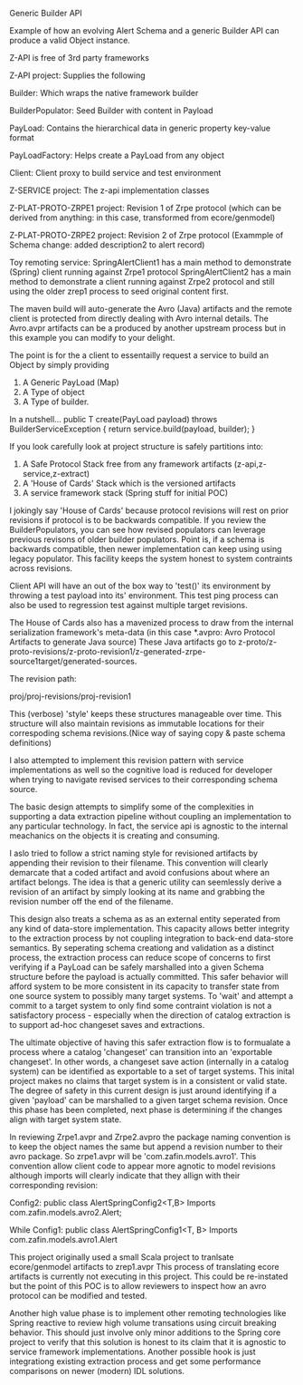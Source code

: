 Generic Builder API

Example of how an evolving Alert Schema and a generic Builder API can produce a valid Object instance.

Z-API is free of 3rd party frameworks

Z-API project: Supplies the following

  Builder: Which wraps the native framework builder
  
  BuilderPopulator: Seed Builder with content in Payload
  
  PayLoad: Contains the hierarchical data in generic property key-value format 
  
  PayLoadFactory: Helps create a PayLoad from any object
  
  Client: Client proxy to build service and test environment

Z-SERVICE project: The z-api implementation classes

Z-PLAT-PROTO-ZRPE1 project:
  Revision 1 of Zrpe protocol (which can be derived from anything: in this case, transformed from ecore/genmodel)

Z-PLAT-PROTO-ZRPE2 project:
  Revision 2 of Zrpe protocol (Exammple of Schema change: added description2 to alert record)

Toy remoting service:
SpringAlertClient1 has a main method to demonstrate (Spring) client running against Zrpe1 protocol
SpringAlertClient2 has a main method to demonstrate a client running against Zrpe2 protocol and still using the older zrep1 process to seed original content first.

The maven build will auto-generate the Avro (Java) artifacts and the remote client is protected from directly dealing with Avro internal details. The Avro.avpr artifacts can be a produced by another upstream process but in this example you can modify to your delight.

The point is for the a client to essentailly request a service to build an Object by simply providing
1. A Generic PayLoad (Map)
2. A Type of object
3. A Type of builder.

In a nutshell...
    public T create(PayLoad payload) throws BuilderServiceException {
        return service.build(payload, builder);
    }
    
If you look carefully look at project structure is safely partitions into:
1. A Safe Protocol Stack free from any framework artifacts (z-api,z-service,z-extract)
2. A 'House of Cards' Stack which is the versioned artifacts 
3. A service framework stack (Spring stuff for initial POC)

I jokingly say 'House of Cards' because protocol revisions will rest on prior revisions if protocol is to be backwards compatible. If you review the BuilderPopulators, you can see how revised populators can leverage previous revisons of older builder populators. Point is, if a schema is backwards compatible, then newer implementation can keep using using legacy populator. This facility keeps the system honest to system contraints across revisions.

Client API will have an out of the box way to 'test()' its environment by throwing a test payload into its' environment.
This test ping process can also be used to regression test against multiple target revisions.

The House of Cards also has a mavenized process to draw from the internal serialization framework's meta-data (in this case *.avpro: Avro Protocol Artifacts to generate Java source) These Java artifacts go to z-proto/z-proto-revisions/z-proto-revision1/z-generated-zrpe-source1target/generated-sources.

The revision path:

proj/proj-revisions/proj-revision1

This (verbose) 'style' keeps these structures manageable over time. This structure will also maintain revisions as immutable locations for their correspoding schema revisions.(Nice way of saying copy & paste schema definitions)

I also attempted to implement this revision pattern with service implementations as well so the cognitive load is reduced for developer when trying to navigate revised services to their corresponding schema source.

The basic design attempts to simplify some of the complexities in supporting a data extraction pipeline without coupling an implementation to any particular technology. In fact, the service api is agnostic to the internal meachanics on the objects it is creating and consuming.

I aslo tried to follow a strict naming style for revisioned artifacts by appending their revision to their filename.
This convention will clearly demarcate that a coded artifact and avoid confusions about where an artifact belongs.
The idea is that a generic utility can seemlessly derive a revision of an artifact by simply looking at its name and grabbing the revision number off the end of the filename.

This design also treats a schema as as an external entity seperated from any kind of data-store implementation.
This capacity allows better integrity to the extraction process by not coupling integration to back-end data-store semantics.
By seperating schema creationg and validation as a distinct process, the extraction process can reduce scope of concerns to first verifying if a PayLoad can be safely marshalled into a given Schema structure before the payload is actually committed.
This safer behavior will afford system to be more consistent in its capacity to transfer state from one source system to possibly many target systems. To 'wait' and attempt a commit to a target system to only find some contraint violation  is not a satisfactory process - especially when the direction of catalog extraction is to support ad-hoc changeset saves and extractions.

The ultimate objective of having this safer extraction flow is to formualate a process where a catalog 'changeset' can transition into an 'exportable changeset'. In other words, a changeset save  action (internally in a catalog system) can be identified as exportable to a set of target systems. This inital project makes no claims that target system is in a consistent or valid state. The degree of safety in this current design is just around identifying if a given 'payload' can be marshalled to a given target schema revision. Once this phase has been completed, next phase is determining if the changes align with target system state.

In reviewing Zrpe1.avpr and Zrpe2.avpro the package naming convention is to keep the object names the same but append a revision number to their avro package. So zrpe1.avpr will be 'com.zafin.models.avro1'. This convention allow client code to appear more agnotic to model revisions although imports will clearly indicate that they allign with their corresponding  revision:

Config2:
public class AlertSpringConfig2<T,B> 
Imports com.zafin.models.avro2.Alert;

While Config1:
public class AlertSpringConfig1<T, B> 
Imports com.zafin.models.avro1.Alert

This project originally used a small Scala project to tranlsate ecore/genmodel artifacts to zrep1.avpr
This process of translating ecore artifacts is currently not executing in this project. This could be re-instated but
the point of this POC is to allow reviewers to inspect how an avro protocol can be modified and tested.

Another high value phase is to implement other remoting technologies like Spring reactive to review high volume transations using circuit breaking behavior. This should just involve only minor additions to the Spring core project to verify that this solution is honest to its claim that it is agnostic to service framework implementations. Another possible hook is just integrationg existing extraction process and get some performance comparisons on newer (modern) IDL solutions.  
